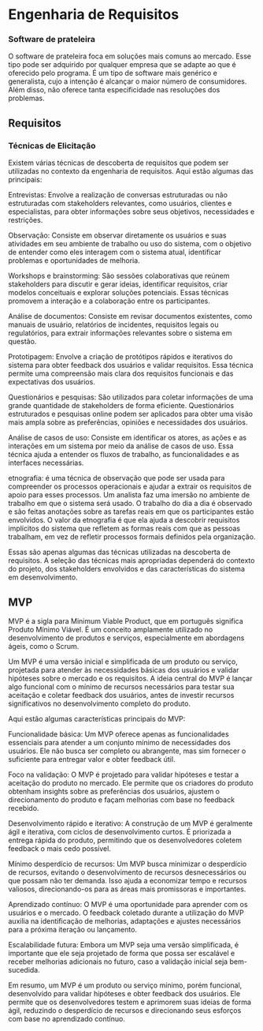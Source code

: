 # Engenharia de Requisitos

### Software de prateleira

O software de prateleira foca em soluções mais comuns ao mercado. Esse tipo pode ser adquirido por qualquer empresa que se adapte ao que é oferecido pelo programa. É um tipo de software mais genérico e generalista, cujo a intenção é alcançar o maior número de consumidores. Além disso, não oferece tanta especificidade nas resoluções dos problemas.

## Requisitos

### Técnicas de Elicitação

Existem várias técnicas de descoberta de requisitos que podem ser utilizadas no contexto da engenharia de requisitos. Aqui estão algumas das principais:

Entrevistas: Envolve a realização de conversas estruturadas ou não estruturadas com stakeholders relevantes, como usuários, clientes e especialistas, para obter informações sobre seus objetivos, necessidades e restrições.

Observação: Consiste em observar diretamente os usuários e suas atividades em seu ambiente de trabalho ou uso do sistema, com o objetivo de entender como eles interagem com o sistema atual, identificar problemas e oportunidades de melhoria.

Workshops e brainstorming: São sessões colaborativas que reúnem stakeholders para discutir e gerar ideias, identificar requisitos, criar modelos conceituais e explorar soluções potenciais. Essas técnicas promovem a interação e a colaboração entre os participantes.

Análise de documentos: Consiste em revisar documentos existentes, como manuais de usuário, relatórios de incidentes, requisitos legais ou regulatórios, para extrair informações relevantes sobre o sistema em questão.

Prototipagem: Envolve a criação de protótipos rápidos e iterativos do sistema para obter feedback dos usuários e validar requisitos. Essa técnica permite uma compreensão mais clara dos requisitos funcionais e das expectativas dos usuários.

Questionários e pesquisas: São utilizados para coletar informações de uma grande quantidade de stakeholders de forma eficiente. Questionários estruturados e pesquisas online podem ser aplicados para obter uma visão mais ampla sobre as preferências, opiniões e necessidades dos usuários.

Análise de casos de uso: Consiste em identificar os atores, as ações e as interações em um sistema por meio da análise de casos de uso. Essa técnica ajuda a entender os fluxos de trabalho, as funcionalidades e as interfaces necessárias.

etnografia: é uma técnica de observação que pode ser usada para compreender os processos operacionais e ajudar a extrair os requisitos de apoio para esses processos. Um analista faz uma imersão no ambiente de trabalho em que o sistema será usado. O trabalho do dia a dia é observado e são feitas anotações sobre as tarefas reais em que os participantes estão envolvidos. O valor da etnografia é que ela ajuda a descobrir requisitos implícitos do sistema que refletem as formas reais com que as pessoas trabalham, em vez de refletir processos formais definidos pela organização.

Essas são apenas algumas das técnicas utilizadas na descoberta de requisitos. A seleção das técnicas mais apropriadas dependerá do contexto do projeto, dos stakeholders envolvidos e das características do sistema em desenvolvimento.

## MVP

MVP é a sigla para Minimum Viable Product, que em português significa Produto Mínimo Viável. É um conceito amplamente utilizado no desenvolvimento de produtos e serviços, especialmente em abordagens ágeis, como o Scrum.

Um MVP é uma versão inicial e simplificada de um produto ou serviço, projetada para atender às necessidades básicas dos usuários e validar hipóteses sobre o mercado e os requisitos. A ideia central do MVP é lançar algo funcional com o mínimo de recursos necessários para testar sua aceitação e coletar feedback dos usuários, antes de investir recursos significativos no desenvolvimento completo do produto.

Aqui estão algumas características principais do MVP:

Funcionalidade básica: Um MVP oferece apenas as funcionalidades essenciais para atender a um conjunto mínimo de necessidades dos usuários. Ele não busca ser completo ou abrangente, mas sim fornecer o suficiente para entregar valor e obter feedback útil.

Foco na validação: O MVP é projetado para validar hipóteses e testar a aceitação do produto no mercado. Ele permite que os criadores do produto obtenham insights sobre as preferências dos usuários, ajustem o direcionamento do produto e façam melhorias com base no feedback recebido.

Desenvolvimento rápido e iterativo: A construção de um MVP é geralmente ágil e iterativa, com ciclos de desenvolvimento curtos. É priorizada a entrega rápida do produto, permitindo que os desenvolvedores coletem feedback o mais cedo possível.

Mínimo desperdício de recursos: Um MVP busca minimizar o desperdício de recursos, evitando o desenvolvimento de recursos desnecessários ou que possam não ter demanda. Isso ajuda a economizar tempo e recursos valiosos, direcionando-os para as áreas mais promissoras e importantes.

Aprendizado contínuo: O MVP é uma oportunidade para aprender com os usuários e o mercado. O feedback coletado durante a utilização do MVP auxilia na identificação de melhorias, adaptações e ajustes necessários para a próxima iteração ou lançamento.

Escalabilidade futura: Embora um MVP seja uma versão simplificada, é importante que ele seja projetado de forma que possa ser escalável e receber melhorias adicionais no futuro, caso a validação inicial seja bem-sucedida.

Em resumo, um MVP é um produto ou serviço mínimo, porém funcional, desenvolvido para validar hipóteses e obter feedback dos usuários. Ele permite que os desenvolvedores testem e aprimorem suas ideias de forma ágil, reduzindo o desperdício de recursos e direcionando seus esforços com base no aprendizado contínuo.

